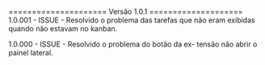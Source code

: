 ===================== Versão 1.0.1 ====================
1.0.001 - ISSUE - Resolvido o problema das tarefas que
não eram exibidas quando não estavam no kanban.

1.0.000 - ISSUE - Resolvido o problema do botão da ex-
tensão não abrir o painel lateral.
